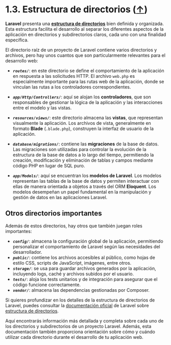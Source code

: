 # 1.3. Estructura de directorios ([↑](README.md))

**Laravel** presenta una [**estructura de directorios**](https://laravel.com/docs/structure) bien definida y organizada. Esta estructura facilita el desarrollo al separar los diferentes aspectos de la aplicación en directorios y subdirectorios claros, cada uno con una finalidad específica.

El directorio raíz de un proyecto de Laravel contiene varios directorios y archivos, pero hay unos cuantos que son particularmente relevantes para el desarrollo web:

- ***`routes/`***: en este directorio se define el comportamiento de la aplicación en respuesta a las solicitudes HTTP. El archivo `web.php` es especialmente importante para las rutas web de la aplicación, donde se vinculan las rutas a los controladores correspondientes.

- ***`app/Http/Controllers/`***: aquí se alojan los **controladores**, que son responsables de gestionar la lógica de la aplicación y las interacciones entre el modelo y las vistas.

- ***`resources/views/`***: este directorio almacena las **vistas**, que representan visualmente la aplicación. Los archivos de vista, generalmente en formato **Blade** (`.blade.php`), construyen la interfaz de usuario de la aplicación.

- ***`database/migrations/`***: contiene las **migraciones** de la base de datos. Las migraciones son utilizadas para controlar la evolución de la estructura de la base de datos a lo largo del tiempo, permitiendo la creación, modificación y eliminación de tablas y campos mediante código PHP en lugar de SQL puro.

- ***`app/Models/`***: aquí se encuentran los **modelos de Laravel**. Los modelos representan las tablas de la base de datos y permiten interactuar con ellas de manera orientada a objetos a través del ORM **Eloquent**. Los modelos desempeñan un papel fundamental en la manipulación y gestión de datos en las aplicaciones Laravel.

## Otros directorios importantes

Además de estos directorios, hay otros que también juegan roles importantes:

- ***`config/`***: almacena la configuración global de la aplicación, permitiendo personalizar el comportamiento de Laravel según las necesidades del desarrollador.  
- ***`public/`***: contiene los archivos accesibles al público, como hojas de estilo CSS, scripts de JavaScript, imágenes, entre otros.  
- ***`storage/`***: se usa para guardar archivos generados por la aplicación, incluyendo logs, caché y archivos subidos por el usuario.  
- ***`tests/`***: aloja los tests unitarios y de integración para asegurar que el código funcione correctamente.  
- ***`vendor/`***: almacena las dependencias gestionadas por Composer.

Si quieres profundizar en los detalles de la estructura de directorios de Laravel, puedes consultar la [documentación oficial](https://laravel.com/docs/) de Laravel sobre [estructura de directorios](https://laravel.com/docs/structure).  

Aquí encontrarás información más detallada y completa sobre cada uno de los directorios y subdirectorios de un proyecto Laravel. Además, esta documentación también proporciona orientación sobre cómo y cuándo utilizar cada directorio durante el desarrollo de tu aplicación web.
